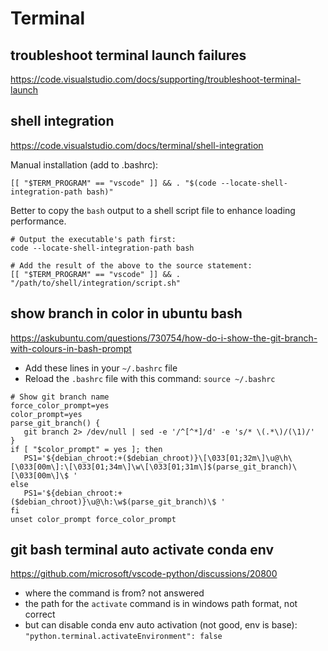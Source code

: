 # Terminal

## troubleshoot terminal launch failures
https://code.visualstudio.com/docs/supporting/troubleshoot-terminal-launch

## shell integration
https://code.visualstudio.com/docs/terminal/shell-integration

Manual installation (add to .bashrc):
```
[[ "$TERM_PROGRAM" == "vscode" ]] && . "$(code --locate-shell-integration-path bash)"
```

Better to copy the `bash` output to a shell script file to enhance loading performance.
```
# Output the executable's path first:
code --locate-shell-integration-path bash

# Add the result of the above to the source statement:
[[ "$TERM_PROGRAM" == "vscode" ]] && . "/path/to/shell/integration/script.sh"
```

## show branch in color in ubuntu bash
https://askubuntu.com/questions/730754/how-do-i-show-the-git-branch-with-colours-in-bash-prompt
- Add these lines in your `~/.bashrc` file
- Reload the `.bashrc` file with this command: `source ~/.bashrc`
```
# Show git branch name
force_color_prompt=yes
color_prompt=yes
parse_git_branch() {
   git branch 2> /dev/null | sed -e '/^[^*]/d' -e 's/* \(.*\)/(\1)/'
}
if [ "$color_prompt" = yes ]; then
   PS1='${debian_chroot:+($debian_chroot)}\[\033[01;32m\]\u@\h\[\033[00m\]:\[\033[01;34m\]\w\[\033[01;31m\]$(parse_git_branch)\[\033[00m\]\$ '
else
   PS1='${debian_chroot:+($debian_chroot)}\u@\h:\w$(parse_git_branch)\$ '
fi
unset color_prompt force_color_prompt
```

## git bash terminal auto activate conda env
https://github.com/microsoft/vscode-python/discussions/20800
- where the command is from? not answered
- the path for the `activate` command is in windows path format, not correct
- but can disable conda env auto activation (not good, env is base): `"python.terminal.activateEnvironment": false`
